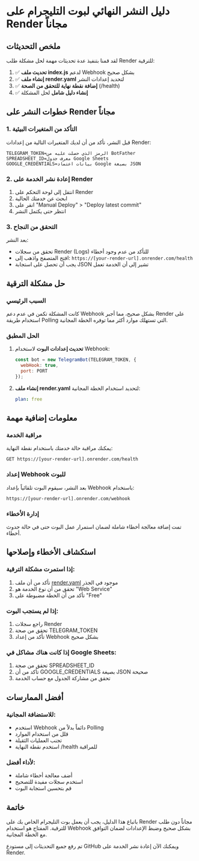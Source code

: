 # دليل النشر النهائي لبوت التليجرام على Render مجاناً

## ملخص التحديثات
لقد قمنا بتنفيذ عدة تحديثات مهمة لحل مشكلة طلب Render للترقية:

1. ✅ **تحديث ملف index.js** لدعم Webhook بشكل صحيح
2. ✅ **إنشاء ملف render.yaml** لتحديد إعدادات النشر
3. ✅ **إضافة نقطة نهاية للتحقق من الصحة** (/health)
4. ✅ **إنشاء دليل شامل** لحل المشكلة

## خطوات النشر على Render مجاناً

### 1. التأكد من المتغيرات البيئية
قبل النشر، تأكد من أن لديك المتغيرات التالية من إعدادات Render:

```
TELEGRAM_TOKEN=الرمز الذي حصلت عليه من BotFather
SPREADSHEET_ID=معرف جدول Google Sheets
GOOGLE_CREDENTIALS=بيانات اعتماد Google بصيغة JSON
```

### 2. إعادة نشر الخدمة على Render
1. انتقل إلى لوحة التحكم على Render
2. ابحث عن خدمتك الحالية
3. انقر على "Manual Deploy" > "Deploy latest commit"
4. انتظر حتى يكتمل النشر

### 3. التحقق من النجاح
بعد النشر:
- تحقق من سجلات Render (Logs) للتأكد من عدم وجود أخطاء
- افتح المتصفح واذهب إلى: `https://[your-render-url].onrender.com/health`
- يجب أن تحصل على استجابة JSON تشير إلى أن الخدمة تعمل

## حل مشكلة الترقية

### السبب الرئيسي
كانت المشكلة تكمن في عدم دعم Webhook بشكل صحيح، مما أجبر Render على استخدام طريقة Polling التي تستهلك موارد أكثر مما توفره الخطة المجانية.

### الحل المطبق
1. **تحديث إعدادات البوت** لاستخدام Webhook:
   ```javascript
   const bot = new TelegramBot(TELEGRAM_TOKEN, {
     webHook: true,
     port: PORT
   });
   ```

2. **إنشاء ملف render.yaml** لتحديد استخدام الخطة المجانية:
   ```yaml
   plan: free
   ```

## معلومات إضافية مهمة

### مراقبة الخدمة
يمكنك مراقبة حالة خدمتك باستخدام نقطة النهاية:
```
GET https://[your-render-url].onrender.com/health
```

### إعداد Webhook للبوت
بعد النشر، سيقوم البوت تلقائياً بإعداد Webhook باستخدام:
```
https://[your-render-url].onrender.com/webhook
```

### إدارة الأخطاء
تمت إضافة معالجة أخطاء شاملة لضمان استمرار عمل البوت حتى في حالة حدوث أخطاء.

## استكشاف الأخطاء وإصلاحها

### إذا استمرت مشكلة الترقية:
1. تأكد من أن ملف [render.yaml](file:///c%3A/Users/hussein%20tech/StudioProjects/New%20folder%20%284%29/render.yaml) موجود في الجذر
2. تحقق من أن نوع الخدمة هو "Web Service"
3. تأكد من أن الخطة مضبوطة على "Free"

### إذا لم يستجب البوت:
1. راجع سجلات Render
2. تحقق من صحة TELEGRAM_TOKEN
3. تأكد من إعداد Webhook بشكل صحيح

### إذا كانت هناك مشاكل في Google Sheets:
1. تحقق من صحة SPREADSHEET_ID
2. تأكد من أن GOOGLE_CREDENTIALS بصيغة JSON صحيحة
3. تحقق من مشاركة الجدول مع حساب الخدمة

## أفضل الممارسات

### للاستضافة المجانية:
- استخدم Webhook دائماً بدلاً من Polling
- قلل من استخدام الموارد
- تجنب العمليات الثقيلة
- استخدم نقطة النهاية /health للمراقبة

### لأداء أفضل:
- أضف معالجة أخطاء شاملة
- استخدم سجلات مفيدة للتصحيح
- قم بتحسين استجابة البوت

## خاتمة
باتباع هذا الدليل، يجب أن يعمل بوت التليجرام الخاص بك على Render مجاناً دون طلب للترقية. المفتاح هو استخدام Webhook بشكل صحيح وضبط الإعدادات لضمان التوافق مع الخطة المجانية.

تم رفع جميع التحديثات إلى مستودع GitHub ويمكنك الآن إعادة نشر الخدمة على Render.
